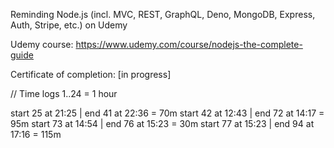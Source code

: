 Reminding Node.js (incl. MVC, REST, GraphQL, Deno, MongoDB, Express, Auth, Stripe, etc.) on Udemy

Udemy course: https://www.udemy.com/course/nodejs-the-complete-guide

Certificate of completion: [in progress]

// Time logs
1..24 = 1 hour

start 25 at 21:25 | end 41 at 22:36 = 70m
start 42 at 12:43 | end 72 at 14:17 = 95m
start 73 at 14:54 | end 76 at 15:23 = 30m
start 77 at 15:23 | end 94 at 17:16 = 115m